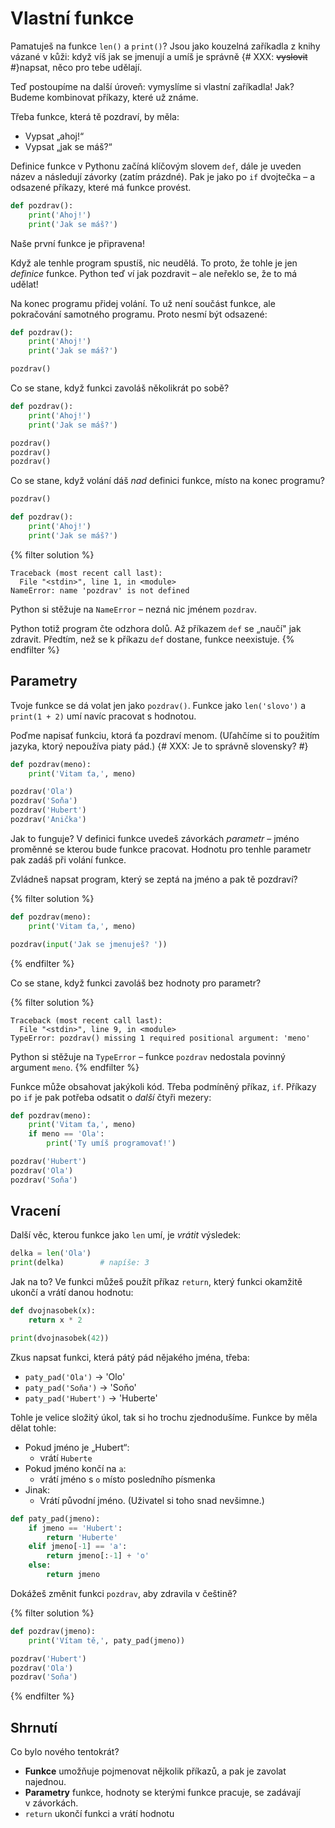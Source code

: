 # Vlastní funkce

Pamatuješ na funkce `len()` a `print()`?
Jsou jako kouzelná zaříkadla z knihy vázané v kůži: když víš jak se jmenují
a umíš je správně {# XXX: <s>vyslovit</s> #}napsat, něco pro tebe udělají.

Teď postoupíme na další úroveň: vymyslíme si vlastní zaříkadla!
Jak? Budeme kombinovat příkazy, které už známe.

Třeba funkce, která tě pozdraví, by měla:

* Vypsat „ahoj!“
* Vypsat „jak se máš?“

Definice funkce v Pythonu začíná klíčovým slovem `def`,
dále je uveden název a následují závorky (zatím prázdné).
Pak je jako po `if` dvojtečka – a odsazené příkazy,
které má funkce provést.

```python
def pozdrav():
    print('Ahoj!')
    print('Jak se máš?')
```

Naše první funkce je připravena!

Když ale tenhle program spustíš, nic neudělá.
To proto, že tohle je jen *definice* funkce.
Python teď ví jak pozdravit – ale neřeklo se, že to má udělat!

Na konec programu přidej volání.
To už není součást funkce, ale pokračování samotného programu.
Proto nesmí být odsazené:

```python
def pozdrav():
    print('Ahoj!')
    print('Jak se máš?')

pozdrav()
```

Co se stane, když funkci zavoláš několikrát po sobě?

```python
def pozdrav():
    print('Ahoj!')
    print('Jak se máš?')

pozdrav()
pozdrav()
pozdrav()
```

Co se stane, když volání dáš *nad* definici funkce, místo na konec programu?

```python
pozdrav()

def pozdrav():
    print('Ahoj!')
    print('Jak se máš?')
```

{% filter solution %}
``` pycon
Traceback (most recent call last):
  File "<stdin>", line 1, in <module>
NameError: name 'pozdrav' is not defined
```

Python si stěžuje na `NameError` – nezná nic jménem `pozdrav`.

Python totiž program čte odzhora dolů.
Až příkazem `def` se „naučí" jak zdravit.
Předtím, než se k příkazu `def` dostane, funkce neexistuje.
{% endfilter %}

## Parametry

Tvoje funkce se dá volat jen jako `pozdrav()`.
Funkce jako `len('slovo')` a `print(1 + 2)` umí navíc pracovat s hodnotou.

Poďme napisať funkciu, ktorá ťa pozdraví menom.
(Uľahčíme si to použitím jazyka, ktorý nepoužíva piaty pád.)
{# XXX: Je to správně slovensky? #}

```python
def pozdrav(meno):
    print('Vitam ťa,', meno)

pozdrav('Ola')
pozdrav('Soňa')
pozdrav('Hubert')
pozdrav('Anička')
```

Jak to funguje?
V definici funkce uvedeš závorkách *parametr* – jméno proměnné se kterou bude
funkce pracovat.
Hodnotu pro tenhle parametr pak zadáš při volání funkce.

Zvládneš napsat program, který se zeptá na jméno a pak tě pozdraví?

{% filter solution %}
```python
def pozdrav(meno):
    print('Vitam ťa,', meno)

pozdrav(input('Jak se jmenuješ? '))
```
{% endfilter %}

Co se stane, když funkci zavoláš bez hodnoty pro parametr?

{% filter solution %}
``` pycon
Traceback (most recent call last):
  File "<stdin>", line 9, in <module>
TypeError: pozdrav() missing 1 required positional argument: 'meno'
```

Python si stěžuje na `TypeError` – funkce `pozdrav` nedostala povinný
argument `meno`.
{% endfilter %}

Funkce může obsahovat jakýkoli kód.
Třeba podmíněný příkaz, `if`.
Příkazy po `if` je pak potřeba odsatit o *další* čtyři mezery:

```python
def pozdrav(meno):
    print('Vitam ťa,', meno)
    if meno == 'Ola':
        print('Ty umíš programovať!')

pozdrav('Hubert')
pozdrav('Ola')
pozdrav('Soňa')
```


## Vracení

Další věc, kterou funkce jako `len` umí, je *vrátit* výsledek:

``` python
delka = len('Ola')
print(delka)        # napíše: 3
```

Jak na to?
Ve funkci můžeš použít příkaz `return`, který funkci okamžitě ukončí
a vrátí danou hodnotu:

```python
def dvojnasobek(x):
    return x * 2

print(dvojnasobek(42))
```

Zkus napsat funkci, která pátý pád nějakého jména, třeba:

* `paty_pad('Ola')` → 'Olo'
* `paty_pad('Soňa')` → 'Soňo'
* `paty_pad('Hubert')` → 'Huberte'

Tohle je velice složitý úkol, tak si ho trochu zjednodušíme.
Funkce by měla dělat tohle:

* Pokud jméno je „Hubert“:
    * vrátí `Huberte`
* Pokud jméno končí na `a`:
    * vrátí jméno s `o` místo posledního písmenka
* Jinak:
    * Vrátí původní jméno. (Uživatel si toho snad nevšimne.)

``` python
def paty_pad(jmeno):
    if jmeno == 'Hubert':
        return 'Huberte'
    elif jmeno[-1] == 'a':
        return jmeno[:-1] + 'o'
    else:
        return jmeno
```

Dokážeš změnit funkci `pozdrav`, aby zdravila v češtině?

{% filter solution %}
``` python
def pozdrav(jmeno):
    print('Vítam tě,', paty_pad(jmeno))

pozdrav('Hubert')
pozdrav('Ola')
pozdrav('Soňa')
```
{% endfilter %}


## Shrnutí

Co bylo nového tentokrát?

* **Funkce** umožňuje pojmenovat nějkolik příkazů, a pak je zavolat najednou.
* **Parametry** funkce, hodnoty se kterými funkce pracuje,
  se zadávají v závorkách.
* `return` ukončí funkci a vrátí hodnotu
